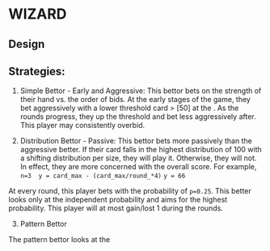 # WIZARD

## Design



## Strategies:

1. Simple Bettor - Early and Aggressive:
This bettor bets on the strength of their hand vs. the order of bids.
At the early stages of the game, they bet aggressively  with a lower threshold  card > [50] at the . As the rounds progress, they up the threshold and bet less aggressively after.
This player may consistently overbid.

2. Distribution Bettor - Passive:
This bettor bets more passively than the aggressive better.
If their card falls in the highest distribution of 100 with a shifting distribution per size, they will play it. Otherwise, they will not. In effect, they are more concerned with the overall score.
For example,
` n=3  y = card_max - (card_max/round_*4) `
`y = 66 `

At every round, this player bets with the probability of `p=0.25`. This better looks only at the independent probability and aims for the highest probability.
This player will at most gain/lost 1 during the rounds.


3. Pattern Bettor

The pattern bettor looks at the